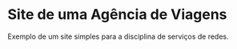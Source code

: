 # Site de uma Agência de Viagens

Exemplo de um site simples para a disciplina de serviços de redes.
